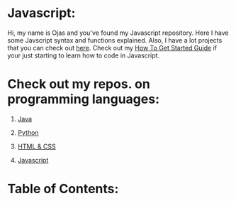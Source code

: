 # Javascript:
Hi, my name is Ojas and you've found my Javascript repository. Here I have some Javscript syntax and functions explained. Also, I have a lot projects that you can check out [here](). Check out my [How To Get Started Guide](https://github.com/BOLTZZ/Javascript/blob/master/How%20To%20Get%20Started%20Guide.md) if your just starting to learn how to code in Javascript. 
# Check out my repos. on programming languages:
1. [Java](https://github.com/BOLTZZ/Java)

2. [Python](https://github.com/BOLTZZ/Python)

3. [HTML & CSS](https://github.com/BOLTZZ/HTML-CSS)

4. [Javascript](https://github.com/BOLTZZ/Javascript)
# Table of Contents:
